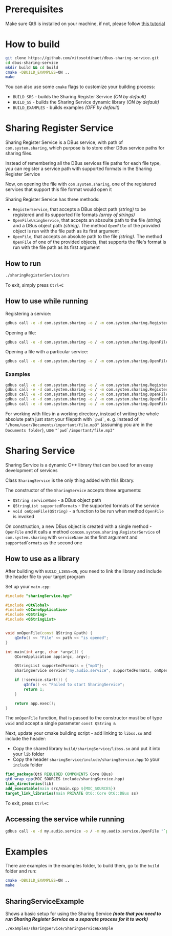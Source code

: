# Prerequisites
Make sure Qt6 is installed on your machine, if not, please follow [this tutorial](https://doc.qt.io/qt-6/get-and-install-qt.html)

# How to build
```bash
git clone https://github.com/vitosotdihaet/dbus-sharing-service.git
cd dbus-sharing-service
mkdir build && cd build
cmake -DBUILD_EXAMPLES=ON ..
make
```

You can also use some `cmake` flags to customize your building process:
- `BUILD_SRS` - builds the Sharing Register Service *(ON by default)*
- `BUILD_SS` - builds the Sharing Service dynamic library *(ON by default)*
- `BUILD_EXAMPLES` - builds examples *(OFF by default)*


# Sharing Register Service
Sharing Register Service is a DBus service, with path of `com.system.sharing`, which purpose is to store other DBus service paths for sharing files.

Instead of remembering all the DBus services file paths for each file type, you can register a service path with supported formats in the Sharing Register Service

Now, on opening the file with `com.system.sharing`, one of the registered services that support this file format would open it

Sharing Register Service has three methods:
- `RegisterService`, that accepts a DBus object path *(string)* to be registered and its supported file formats *(array of strings)*
- `OpenFileUsingService`, that accepts an absoulte path to the file *(string)* and a DBus object path *(string)*. The method `OpenFile` of the provided object is run with the file path as its first argument
- `OpenFile`, that accepts an absolute path to the file *(string)*. The method `OpenFile` of one of the provided objects, that supports the file's format is run with the file path as its first argument

## How to run
```bash
./sharingRegisterService/srs
```

To exit, simply press `Ctrl+C`

## How to use while running
Registering a service:
```bash
gdbus call -e -d com.system.sharing -o / -m com.system.sharing.RegisterService "your.dbus.service" "[\"supported\", \"extensions\"]"
```

Opening a file:
```bash
gdbus call -e -d com.system.sharing -o / -m com.system.sharing.OpenFile "/your/absolute/file.path"
```

Opening a file with a particular service:
```bash
gdbus call -e -d com.system.sharing -o / -m com.system.sharing.OpenFileUsingService "/your/absolute/file.path" "your.dbus.service"
```

### Examples
```bash
gdbus call -e -d com.system.sharing -o / -m com.system.sharing.RegisterService "my.epic.service" "[\"txt\", \"mp4\"]"
gdbus call -e -d com.system.sharing -o / -m com.system.sharing.RegisterService "my.text.service" "[\"txt\"]"
gdbus call -e -d com.system.sharing -o / -m com.system.sharing.OpenFile "/home/user/Documents/favourite-cat-names.txt"
gdbus call -e -d com.system.sharing -o / -m com.system.sharing.OpenFileUsingService "/home/user/Documents/favourite-cat-names.txt" "my.epic.service"
gdbus call -e -d com.system.sharing -o / -m com.system.sharing.OpenFile "/home/user/Documents/video.mp4"
```

For working with files in a working directory, instead of writing the whole absolute path just start your filepath with `` `pwd` ``, e. g. instead of `"/home/user/Documents/important/file.mp3"` (assuming you are in the `Documents folder`), use ``"`pwd`/important/file.mp3"``

# Sharing Service
Sharing Service is a dynamic C++ library that can be used for an easy development of services

Class `SharingService` is the only thing added with this library.

The constructor of the `SharingService` accepts three arguments:
- `QString serviceName` - a DBus object path
- `QStringList supportedFormats` - the supported formats of the service
- `void onOpenFile(QString)` - a function to be run when method `OpenFile` is invoked

On construction, a new DBus object is created with a single method - `OpenFile` and it calls a method `comcom.system.sharing.RegisterService` of `com.system.sharing` with `serviceName` as the first argument and `supportedFormats` as the second one 

## How to use as a library
After building with `BUILD_LIBSS=ON`, you need to link the library and include the header file to your target program

Set up your `main.cpp`:
```cpp
#include "sharingService.hpp"

#include <QtGlobal>
#include <QCoreApplication>
#include <QString>
#include <QStringList>


void onOpenFile(const QString &path) {
    qInfo() << "File" << path << "is opened";
}

int main(int argc, char *argv[]) {
    QCoreApplication app(argc, argv);

    QStringList supportedFormats = {"mp3"};
    SharingService service("my.audio.service", supportedFormats, onOpenFile);

    if (!service.start()) {
        qInfo() << "Failed to start SharingService";
        return 1;
    }

    return app.exec();
}
```

The `onOpenFile` function, that is passed to the constructor must be of type `void` and accept a single parameter `const QString &`

Next, update your cmake building script - add linking to `libss.so` and include the header:
- Copy the shared library `build/sharingService/libss.so` and put it into your `lib` folder
- Copy the header `sharingService/include/sharingService.hpp` to your `include` folder
```cmake
find_package(Qt6 REQUIRED COMPONENTS Core DBus)
qt6_wrap_cpp(MOC_SOURCES include/sharingService.hpp)
link_directories(lib)
add_executable(main src/main.cpp ${MOC_SOURCES})
target_link_libraries(main PRIVATE Qt6::Core Qt6::DBus ss)
```

To exit, press `Ctrl+C`

## Accessing the service while running
```bash
gdbus call -e -d my.audio.service -o / -m my.audio.service.OpenFile "`pwd`/Documents/sound.mp3"
```

# Examples
There are examples in the examples folder, to build them, go to the `build` folder and run:

```bash
cmake -DBUILD_EXAMPLES=ON ..
make
```

## SharingServiceExample
Shows a basic setup for using the Sharing Service ***(note that you need to run Sharing Register Service as a separate process for it to work)***

```bash
./examples/sharingService/SharingServiceExample
```
